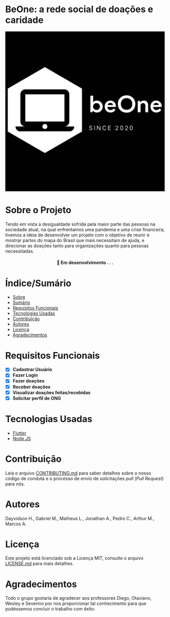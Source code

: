 # BeOne: a rede social  de doações e caridade


![Capa do Projeto](https://github.com/BeOneSix/projeto-BeOne/blob/main/716c6db2-7e7c-4a63-a215-a5ad43afc6b0.jpg)

# Sobre o Projeto

Tendo em vista a desigualdade sofrida pela maior parte das pessoas na sociedade atual, na qual enfrentamos uma pandemia e uma crise financeira, 
tivemos a ideia  de desenvolver um projeto com o objetivo de reunir e mostrar partes do mapa do Brasil que mais necessitam de ajuda, 
e direcionar as doações tanto para organizações quanto para pessoas necessitadas.


<h4 align="center"> 
	🚧  Em desenvolvimento . . .
</h4>

# Índice/Sumário

* [Sobre](#sobre-o-projeto)
* [Sumário](#índice/sumário)
* [Requisitos Funcionais](#requisitos-funcionais)
* [Tecnologias Usadas](#tecnologias-usadas)
* [Contribuição](#contribuição)
* [Autores](#autores)
* [Licença](#licença)
* [Agradecimentos](#agradecimentos)


# Requisitos Funcionais 

- [x] **Cadastrar Usuário**
- [x] **Fazer Login**
- [x] **Fazer doações**
- [x] **Receber doações**
- [x] **Visualizar doações feitas/recebidas**
- [x] **Solicitar perfil de ONG**

# Tecnologias Usadas

- [Flutter](https://flutter.dev/)
- [Node,JS](https://nodejs.org/en/about/)


# Contribuição

Leia o arquivo [CONTRIBUTING.md](CONTRIBUTING.md) para saber detalhes sobre o nosso código de conduta e o processo de envio de solicitações *pull* (*Pull Request*) para nós.

# Autores

Dayvidson H., Gabriel M., Matheus L., Jonathan A., Pedro C., Arthur M., Marcos A.


# Licença

Este projeto está licenciado sob a Licença MIT,  consulte o arquivo [LICENSE.md](LICENSE.md) para mais detalhes.

# Agradecimentos

 Todo o grupo gostaria de agradecer aos professores Diego, Otaviano, Wesley e Severino por nos proporcionar tal conhecimento para que pudéssemos concluir o trabalho com êxito.

